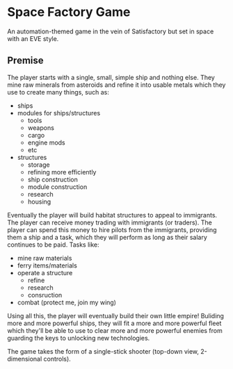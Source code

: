 # Space Factory Game

An automation-themed game in the vein of Satisfactory but set in space with an EVE style.

## Premise

The player starts with a single, small, simple ship and nothing else. They mine raw
minerals from asteroids and refine it into usable metals which they use to create many
things, such as:

- ships
- modules for ships/structures
    - tools
    - weapons
    - cargo
    - engine mods
    - etc
- structures
    - storage
    - refining more efficiently
    - ship construction
    - module construction
    - research
    - housing

Eventually the player will build habitat structures to appeal to immigrants. The player
can receive money trading with immigrants (or traders). The player can spend this money
to hire pilots from the immigrants, providing them a ship and a task, which they will
perform as long as their salary continues to be paid. Tasks like:

- mine raw materials
- ferry items/materials
- operate a structure
    - refine
    - research
    - consruction
- combat (protect me, join my wing)

Using all this, the player will eventually build their own little empire! Buliding more
and more powerful ships, they will fit a more and more powerful fleet which they'll be
able to use to clear more and more powerful enemies from guarding the keys to unlocking
new technologies.

The game takes the form of a single-stick shooter (top-down view, 2-dimensional
controls). 
